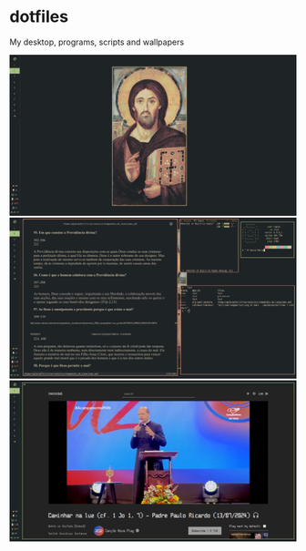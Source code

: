 # dotfiles

My desktop, programs, scripts and wallpapers

![desktop](images/desktop.png)
![busy](images/busy.png)
![browser](images/librewolf.png)
